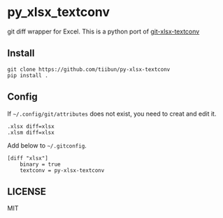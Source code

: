 # py_xlsx_textconv

git diff wrapper for Excel.
This is a python port of [git-xlsx-textconv](https://github.com/tokuhirom/git-xlsx-textconv)

## Install 

```
git clone https://github.com/tiibun/py-xlsx-textconv
pip install .
```

## Config

If `~/.config/git/attributes` does not exist, you need to creat and edit it.

```:~/.config/git/attributes
.xlsx diff=xlsx
.xlsm diff=xlsx
```

Add below to `~/.gitconfig`.

```:~/.gitconfig
[diff "xlsx"]
    binary = true
    textconv = py-xlsx-textconv
```

## LICENSE

MIT

